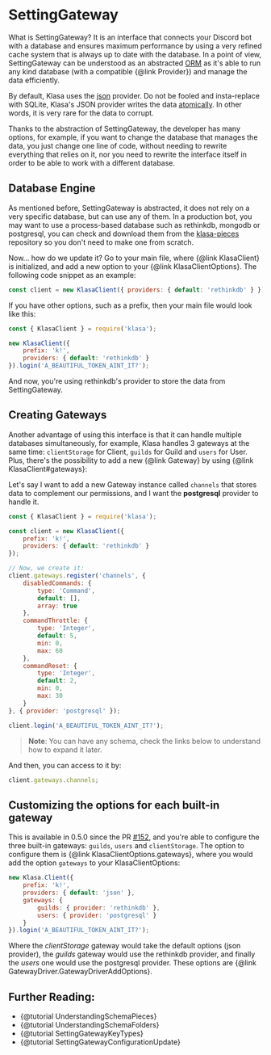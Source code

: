 # SettingGateway

What is SettingGateway? It is an interface that connects your Discord bot with a database and ensures maximum performance by using a very refined cache system that is always up to date with the database. In a point of view, SettingGateway can be understood as an abstracted [ORM](https://en.wikipedia.org/wiki/Object-relational_mapping) as it's able to run any kind database (with a compatible {@link Provider}) and manage the data efficiently.

By default, Klasa uses the [json](https://github.com/dirigeants/klasa/blob/master/src/providers/json.js) provider. Do not be fooled and insta-replace with SQLite, Klasa's JSON provider writes the data [atomically](https://en.wikipedia.org/wiki/Atomicity_%28database_systems%29). In other words, it is very rare for the data to corrupt.

Thanks to the abstraction of SettingGateway, the developer has many options, for example, if you want to change the database that manages the data, you just change one line of code, without needing to rewrite everything that relies on it, nor you need to rewrite the interface itself in order to be able to work with a different database.

## Database Engine

As mentioned before, SettingGateway is abstracted, it does not rely on a very specific database, but can use any of them. In a production bot, you may want to use a process-based database such as rethinkdb, mongodb or postgresql, you can check and download them from the [klasa-pieces](https://github.com/dirigeants/klasa-pieces/) repository so you don't need to make one from scratch.

Now... how do we update it? Go to your main file, where {@link KlasaClient} is initialized, and add a new option to your {@link KlasaClientOptions}. The following code snippet as an example:

```javascript
const client = new KlasaClient({ providers: { default: 'rethinkdb' } });
```

If you have other options, such as a prefix, then your main file would look like this:

```javascript
const { KlasaClient } = require('klasa');

new KlasaClient({
	prefix: 'k!',
	providers: { default: 'rethinkdb' }
}).login('A_BEAUTIFUL_TOKEN_AINT_IT?');
```

And now, you're using rethinkdb's provider to store the data from SettingGateway.

## Creating Gateways

Another advantage of using this interface is that it can handle multiple databases simultaneously, for example, Klasa handles 3 gateways at the same time: `clientStorage` for Client, `guilds` for Guild and `users` for User. Plus, there's the possibility to add a new {@link Gateway} by using {@link KlasaClient#gateways}:

Let's say I want to add a new Gateway instance called `channels` that stores data to complement our permissions, and I want the **postgresql** provider to handle it.

```javascript
const { KlasaClient } = require('klasa');

const client = new KlasaClient({
	prefix: 'k!',
	providers: { default: 'rethinkdb' }
});

// Now, we create it:
client.gateways.register('channels', {
	disabledCommands: {
		type: 'Command',
		default: [],
		array: true
	},
	commandThrottle: {
		type: 'Integer',
		default: 5,
		min: 0,
		max: 60
	},
	commandReset: {
		type: 'Integer',
		default: 2,
		min: 0,
		max: 30
	}
}, { provider: 'postgresql' });

client.login('A_BEAUTIFUL_TOKEN_AINT_IT?');
```

> **Note**: You can have any schema, check the links below to understand how to expand it later.

And then, you can access to it by:

```javascript
client.gateways.channels;
```

## Customizing the options for each built-in gateway

This is available in 0.5.0 since the PR [#152](https://github.com/dirigeants/klasa/pull/152), and you're able to configure the three built-in gateways: `guilds`, `users` and `clientStorage`. The option to configure them is {@link KlasaClientOptions.gateways}, where you would add the option `gateways` to your KlasaClientOptions:

```javascript
new Klasa.Client({
	prefix: 'k!',
	providers: { default: 'json' },
	gateways: {
		guilds: { provider: 'rethinkdb' },
		users: { provider: 'postgresql' }
	}
}).login('A_BEAUTIFUL_TOKEN_AINT_IT?');
```

Where the *clientStorage* gateway would take the default options (json provider), the *guilds* gateway would use the rethinkdb provider, and finally the *users* one would use the postgresql provider. These options are {@link GatewayDriver.GatewayDriverAddOptions}.

## Further Reading:

- {@tutorial UnderstandingSchemaPieces}
- {@tutorial UnderstandingSchemaFolders}
- {@tutorial SettingGatewayKeyTypes}
- {@tutorial SettingGatewayConfigurationUpdate}
